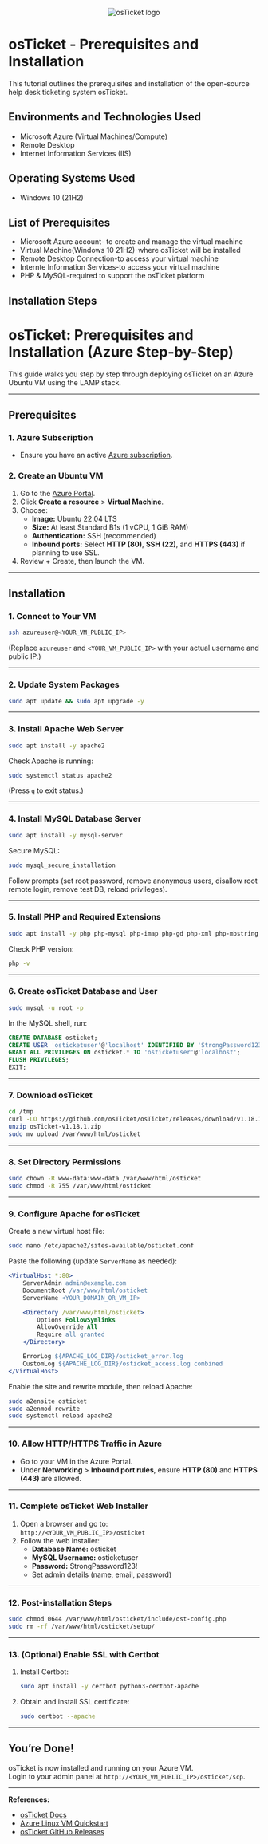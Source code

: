 <p align="center">
<img src="https://i.imgur.com/Clzj7Xs.png" alt="osTicket logo"/>
</p>

<h1>osTicket - Prerequisites and Installation</h1>
This tutorial outlines the prerequisites and installation of the open-source help desk ticketing system osTicket.<br />



<h2>Environments and Technologies Used</h2>

- Microsoft Azure (Virtual Machines/Compute)
- Remote Desktop
- Internet Information Services (IIS)

<h2>Operating Systems Used </h2>

- Windows 10</b> (21H2)

<h2>List of Prerequisites</h2>

- Microsoft Azure account- to create and manage the virtual machine
- Virtual Machine(Windows 10 21H2)-where osTicket will be installed
- Remote Desktop Connection-to access your virtual machine
- Internte Information Services-to access your virtual machine
- PHP & MySQL-required to support the osTicket platform

<h2>Installation Steps</h2>

# osTicket: Prerequisites and Installation (Azure Step-by-Step)

This guide walks you step by step through deploying osTicket on an Azure Ubuntu VM using the LAMP stack.

---

## Prerequisites

### 1. Azure Subscription
- Ensure you have an active [Azure subscription](https://portal.azure.com/).

### 2. Create an Ubuntu VM
1. Go to the [Azure Portal](https://portal.azure.com/).
2. Click **Create a resource** > **Virtual Machine**.
3. Choose:
    - **Image:** Ubuntu 22.04 LTS
    - **Size:** At least Standard B1s (1 vCPU, 1 GiB RAM)
    - **Authentication:** SSH (recommended)
    - **Inbound ports:** Select **HTTP (80)**, **SSH (22)**, and **HTTPS (443)** if planning to use SSL.
4. Review + Create, then launch the VM.

---

## Installation

### 1. Connect to Your VM

```sh
ssh azureuser@<YOUR_VM_PUBLIC_IP>
```
(Replace `azureuser` and `<YOUR_VM_PUBLIC_IP>` with your actual username and public IP.)

---

### 2. Update System Packages

```sh
sudo apt update && sudo apt upgrade -y
```

---

### 3. Install Apache Web Server

```sh
sudo apt install -y apache2
```
Check Apache is running:
```sh
sudo systemctl status apache2
```
(Press `q` to exit status.)

---

### 4. Install MySQL Database Server

```sh
sudo apt install -y mysql-server
```
Secure MySQL:
```sh
sudo mysql_secure_installation
```
Follow prompts (set root password, remove anonymous users, disallow root remote login, remove test DB, reload privileges).

---

### 5. Install PHP and Required Extensions

```sh
sudo apt install -y php php-mysql php-imap php-gd php-xml php-mbstring php-intl php-apcu unzip
```
Check PHP version:
```sh
php -v
```

---

### 6. Create osTicket Database and User

```sh
sudo mysql -u root -p
```
In the MySQL shell, run:

```sql
CREATE DATABASE osticket;
CREATE USER 'osticketuser'@'localhost' IDENTIFIED BY 'StrongPassword123!';
GRANT ALL PRIVILEGES ON osticket.* TO 'osticketuser'@'localhost';
FLUSH PRIVILEGES;
EXIT;
```

---

### 7. Download osTicket

```sh
cd /tmp
curl -LO https://github.com/osTicket/osTicket/releases/download/v1.18.1/osTicket-v1.18.1.zip
unzip osTicket-v1.18.1.zip
sudo mv upload /var/www/html/osticket
```

---

### 8. Set Directory Permissions

```sh
sudo chown -R www-data:www-data /var/www/html/osticket
sudo chmod -R 755 /var/www/html/osticket
```

---

### 9. Configure Apache for osTicket

Create a new virtual host file:

```sh
sudo nano /etc/apache2/sites-available/osticket.conf
```

Paste the following (update `ServerName` as needed):

```apache
<VirtualHost *:80>
    ServerAdmin admin@example.com
    DocumentRoot /var/www/html/osticket
    ServerName <YOUR_DOMAIN_OR_VM_IP>

    <Directory /var/www/html/osticket>
        Options FollowSymlinks
        AllowOverride All
        Require all granted
    </Directory>

    ErrorLog ${APACHE_LOG_DIR}/osticket_error.log
    CustomLog ${APACHE_LOG_DIR}/osticket_access.log combined
</VirtualHost>
```

Enable the site and rewrite module, then reload Apache:

```sh
sudo a2ensite osticket
sudo a2enmod rewrite
sudo systemctl reload apache2
```

---

### 10. Allow HTTP/HTTPS Traffic in Azure

- Go to your VM in the Azure Portal.
- Under **Networking** > **Inbound port rules**, ensure **HTTP (80)** and **HTTPS (443)** are allowed.

---

### 11. Complete osTicket Web Installer

1. Open a browser and go to:  
   `http://<YOUR_VM_PUBLIC_IP>/osticket`
2. Follow the web installer:
    - **Database Name:** osticket
    - **MySQL Username:** osticketuser
    - **Password:** StrongPassword123!
    - Set admin details (name, email, password)

---

### 12. Post-installation Steps

```sh
sudo chmod 0644 /var/www/html/osticket/include/ost-config.php
sudo rm -rf /var/www/html/osticket/setup/
```

---

### 13. (Optional) Enable SSL with Certbot

1. Install Certbot:
    ```sh
    sudo apt install -y certbot python3-certbot-apache
    ```
2. Obtain and install SSL certificate:
    ```sh
    sudo certbot --apache
    ```

---

## You’re Done!

osTicket is now installed and running on your Azure VM.  
Login to your admin panel at `http://<YOUR_VM_PUBLIC_IP>/osticket/scp`.

---

**References:**
- [osTicket Docs](https://docs.osticket.com/)
- [Azure Linux VM Quickstart](https://learn.microsoft.com/en-us/azure/virtual-machines/linux/quick-create-portal)
- [osTicket GitHub Releases](https://github.com/osTicket/osTicket/releases)

